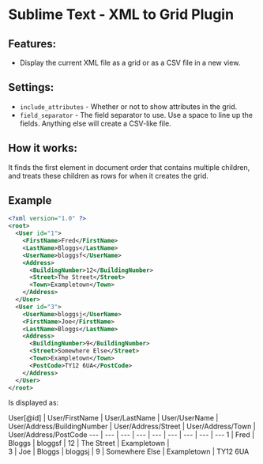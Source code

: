 Sublime Text - XML to Grid Plugin
============

## Features:

- Display the current XML file as a grid or as a CSV file in a new view.


## Settings:

- `include_attributes` - Whether or not to show attributes in the grid.
- `field_separator` - The field separator to use.  Use a space to line up the fields.  Anything else will create a CSV-like file.

## How it works:

It finds the first element in document order that contains multiple children, and treats these children as rows for when it creates the grid.

## Example

```xml
<?xml version="1.0" ?>
<root>
  <User id="1">
    <FirstName>Fred</FirstName>
    <LastName>Bloggs</LastName>
    <UserName>bloggsf</UserName>
    <Address>
      <BuildingNumber>12</BuildingNumber>
      <Street>The Street</Street>
      <Town>Exampletown</Town>
    </Address>
  </User>
  <User id="3">
    <UserName>bloggsj</UserName>
    <FirstName>Joe</FirstName>
    <LastName>Bloggs</LastName>
    <Address>
      <BuildingNumber>9</BuildingNumber>
      <Street>Somewhere Else</Street>
      <Town>Exampletown</Town>
      <PostCode>TY12 6UA</PostCode>
    </Address>
  </User>
</root>
```

Is displayed as:

User[@id] | User/FirstName | User/LastName | User/UserName | User/Address/BuildingNumber | User/Address/Street | User/Address/Town | User/Address/PostCode
--- | --- | --- | --- | --- | --- | --- | --- | ---
1 | Fred | Bloggs | bloggsf | 12 | The Street | Exampletown |  
3 | Joe | Bloggs | bloggsj | 9 | Somewhere Else | Exampletown | TY12 6UA 
